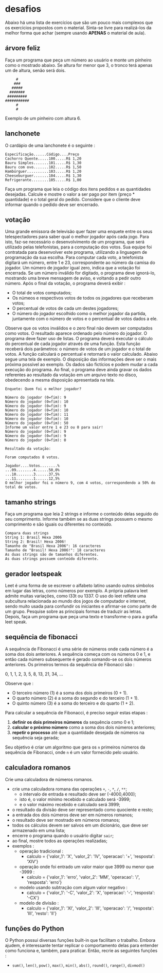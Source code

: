 # desafios

Abaixo há uma lista de exercícios que são um pouco mais complexos que os exercícios propostos com o material. Sinta-se livre para realizá-los da melhor forma que achar (sempre usando **APENAS** o material de aula).


## árvore feliz

Faça um programa que peça um número ao usuário e monte um pinheiro como o mostrado abaixo. Se altura for menor que 3, o tronco terá apenas um de altura, senão será dois.
```
     #
    ###
   #####
  #######
 #########
###########
     #
     #
```
Exemplo de um pinheiro com altura 6.

## lanchonete

O cardápio de uma lanchonete é o seguinte :

```
Especificação......Código....Preço
Cachorro Quente.....100.....R$ 1,20
Bauru Simples.......101.....R$ 1,30
Bauru com ovo.......102.....R$ 1,50
Hambúrguer..........103.....R$ 1,20
Cheeseburguer.......104.....R$ 1,30
Refrigerante........105.....R$ 1,00
```

Faça um programa que leia o código dos itens pedidos e as quantidades desejadas. Calcule e mostre o valor a ser pago por item (preço * quantidade) e o total geral do pedido. Considere que o cliente deve informar quando o pedido deve ser encerrado.

## votação

Uma grande emissora de televisão quer fazer uma enquete entre os seus telespectadores para saber qual o melhor jogador após cada jogo. Para isto, faz-se necessário o desenvolvimento de um programa, que será utilizado pelas telefonistas, para a computação dos votos. Sua equipe foi contratada para desenvolver este programa, utilizando a linguagem de programação da sua escolha. Para computar cada voto, a telefonista digitará um número, entre 1 e 23, correspondente ao número da camisa do jogador. Um número de jogador igual zero, indica que a votação foi encerrada. Se um número inválido for digitado, o programa deve ignorá-lo, mostrando uma breve mensagem de aviso, e voltando a pedir outro número. Após o final da votação, o programa deverá exibir :
- O total de votos computados;
- Os númeos e respectivos votos de todos os jogadores que receberam votos;
- O percentual de votos de cada um destes jogadores;
- O número do jogador escolhido como o melhor jogador da partida, juntamente com o número de votos e o percentual de votos dados a ele.

Observe que os votos inválidos e o zero final não devem ser computados como votos. O resultado aparece ordenado pelo número do jogador. O programa deve fazer uso de listas. O programa deverá executar o cálculo do percentual de cada jogador através de uma função. Esta função receberá dois parâmetros: o número de votos de um jogador e o total de votos. A função calculará o percentual e retornará o valor calculado. Abaixo segue uma tela de exemplo. O disposição das informações deve ser o mais próxima possível ao exemplo. Os dados são fictícios e podem mudar a cada execução do programa. Ao final, o programa deve ainda gravar os dados referentes ao resultado da votação em um arquivo texto no disco, obedecendo a mesma disposição apresentada na tela.

```
Enquete: Quem foi o melhor jogador?

Número do jogador (0=fim): 9
Número do jogador (0=fim): 10
Número do jogador (0=fim): 9
Número do jogador (0=fim): 10
Número do jogador (0=fim): 11
Número do jogador (0=fim): 10
Número do jogador (0=fim): 50
Informe um valor entre 1 e 23 ou 0 para sair!
Número do jogador (0=fim): 9
Número do jogador (0=fim): 9
Número do jogador (0=fim): 0

Resultado da votação:

Foram computados 8 votos.

Jogador....Votos........%
...09........4......50,0%
...10........3......37,5%
...11........1......12,5%
O melhor jogador foi o número 9, com 4 votos, correspondendo a 50% do total de votos.
```

## tamanho strings

Faça um programa que leia 2 strings e informe o conteúdo delas seguido do seu comprimento. Informe também se as duas strings possuem o mesmo comprimento e são iguais ou diferentes no conteúdo.

```
Compara duas strings
String 1: Brasil Hexa 2006
String 2: Brasil! Hexa 2006!
Tamanho de "Brasil Hexa 2006": 16 caracteres
Tamanho de "Brasil! Hexa 2006!": 18 caracteres
As duas strings são de tamanhos diferentes.
As duas strings possuem conteúdo diferente.
```

## gerador leetspeak

Leet é uma forma de se escrever o alfabeto latino usando outros símbolos em lugar das letras, como números por exemplo. A própria palavra leet admite muitas variações, como l33t ou 1337. O uso do leet reflete uma subcultura relacionada ao mundo dos jogos de computador e internet, sendo muito usada para confundir os iniciantes e afirmar-se como parte de um grupo. Pesquise sobre as principais formas de traduzir as letras. Depois, faça um programa que peça uma texto e transforme-o para a grafia leet speak.

## sequência de fibonacci

A sequência de Fibonacci é uma série de números onde cada número é a soma dos dois anteriores. A sequência começa com os números 0 e 1, e então cada número subsequente é gerado somando-se os dois números anteriores. Os primeiros termos da sequência de Fibonacci são :

0, 1, 1, 2, 3, 5, 8, 13, 21, 34, ...

Observe que :
- O terceiro número (1) é a soma dos dois primeiros (0 + 1).
- O quarto número (2) é a soma do segundo e do terceiro (1 + 1).
- O quinto número (3) é a soma do terceiro e do quarto (1 + 2).

Para calcular a sequência de Fibonacci, é preciso seguir estas etapas :

1. **definir os dois primeiros números** da sequência como 0 e 1;
1. **calcular o próximo número** como a soma dos dois números anteriores;
1. **repetir o processo** até que a quantidade desejada de números na sequência seja gerada;

Seu objetivo é criar um algoritmo que gera os `n` primeiros números da sequência de Fibonacci, onde `n` é um valor fornecido pelo usuário.

## calculadora romanos

Crie uma calculadora de números romanos.

- crie uma calculadora romana das operações `+`, `-`, `*`, `/`, `**`;
    - o intervalo de entrada e resultado deve ser (-4000,4000);
    - isto é, o valor mínimo recebido e calculado será -3999;
    - e o valor máximo recebido e calculado será 3999;
- o resultado da divisão deve ser representado como quociente e resto;
- a entrada dos dois números deve ser em números romanos;
- o resultado deve ser mostrado em números romanos;
- todos os cálculos devem ser salvos em um dicionário, que deve ser armazenado em uma lista;
- encerre o programa quando o usuário digitar `sair`;
- ao final, mostre todos as operações realizadas;
- exemplos :
    - operação tradicional :
        - calculo = {'valor_1': 'X', 'valor_2': 'IV', 'operacao': '+', 'resposta': 'XIV'}
    - operação onde foi entrado um valor maior que 3999 ou menor que -3999 :
        - calculo = {'valor_1': 'erro', 'valor_2': 'MM', 'operacao': '/', 'resposta': 'erro'}
    - modelo usando subtração com algum valor negativo :
        - calculo = {'valor_1': '-C', 'valor_2': 'X', 'operacao': '-', 'resposta': '-CX'}
    - modelo de divisão :
        - calculo = {'valor_1': 'XI', 'valor_2': 'III', 'operacao': '/', 'resposta': 'III', 'resto': 'II'}

## funções do Python

O Python possui diversas funções built-in que facilitam o trabalho. Embora ajudem, é interessante tentar replicar o comportamento delas para entender como funciona e, também, para praticar.
Então, recrie as seguintes funções :
- `sum()`, `len()`, `pow()`, `max()`, `min()`, `abs()`, `round()`, `range()`, `divmod()`
